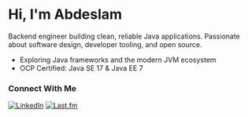 # Hi, I'm Abdeslam

Backend engineer building clean, reliable Java applications.
Passionate about software design, developer tooling, and open source.

*   Exploring Java frameworks and the modern JVM ecosystem
*   OCP Certified: Java SE 17 & Java EE 7

### Connect With Me

<a href="https://linkedin.com/in/ayagmar"><img alt="LinkedIn" src="https://img.shields.io/badge/LinkedIn-0077B5?style=for-the-badge&logo=linkedin&logoColor=white"/></a>
<a href="https://www.last.fm/user/min7_"><img alt="Last.fm" src="https://img.shields.io/badge/Last.fm-D51007?style=for-the-badge&logo=last.fm&logoColor=white" /></a>
